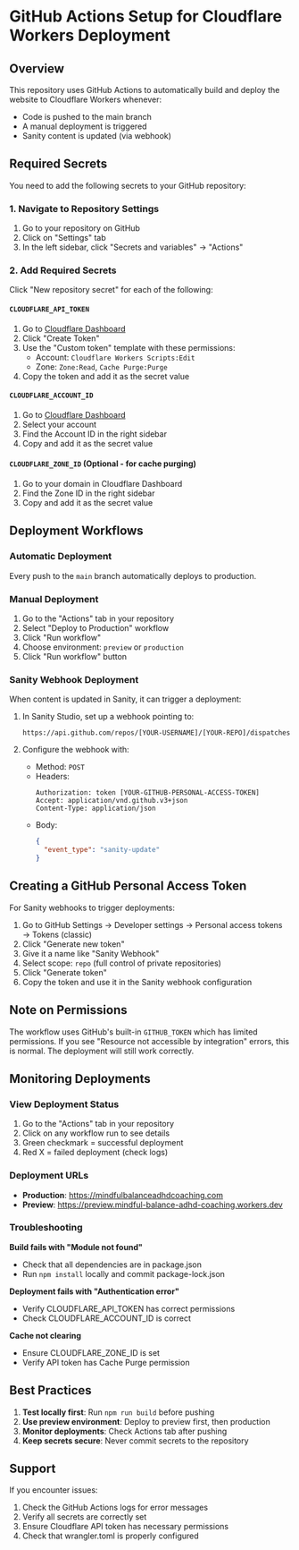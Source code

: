 # GitHub Actions Setup for Cloudflare Workers Deployment

## Overview

This repository uses GitHub Actions to automatically build and deploy the website to Cloudflare Workers whenever:
- Code is pushed to the main branch
- A manual deployment is triggered
- Sanity content is updated (via webhook)

## Required Secrets

You need to add the following secrets to your GitHub repository:

### 1. Navigate to Repository Settings
1. Go to your repository on GitHub
2. Click on "Settings" tab
3. In the left sidebar, click "Secrets and variables" → "Actions"

### 2. Add Required Secrets

Click "New repository secret" for each of the following:

#### `CLOUDFLARE_API_TOKEN`
1. Go to [Cloudflare Dashboard](https://dash.cloudflare.com/profile/api-tokens)
2. Click "Create Token"
3. Use the "Custom token" template with these permissions:
   - Account: `Cloudflare Workers Scripts:Edit`
   - Zone: `Zone:Read`, `Cache Purge:Purge`
4. Copy the token and add it as the secret value

#### `CLOUDFLARE_ACCOUNT_ID`
1. Go to [Cloudflare Dashboard](https://dash.cloudflare.com)
2. Select your account
3. Find the Account ID in the right sidebar
4. Copy and add it as the secret value

#### `CLOUDFLARE_ZONE_ID` (Optional - for cache purging)
1. Go to your domain in Cloudflare Dashboard
2. Find the Zone ID in the right sidebar
3. Copy and add it as the secret value

## Deployment Workflows

### Automatic Deployment
Every push to the `main` branch automatically deploys to production.

### Manual Deployment
1. Go to the "Actions" tab in your repository
2. Select "Deploy to Production" workflow
3. Click "Run workflow"
4. Choose environment: `preview` or `production`
5. Click "Run workflow" button

### Sanity Webhook Deployment
When content is updated in Sanity, it can trigger a deployment:

1. In Sanity Studio, set up a webhook pointing to:
   ```
   https://api.github.com/repos/[YOUR-USERNAME]/[YOUR-REPO]/dispatches
   ```

2. Configure the webhook with:
   - Method: `POST`
   - Headers:
     ```
     Authorization: token [YOUR-GITHUB-PERSONAL-ACCESS-TOKEN]
     Accept: application/vnd.github.v3+json
     Content-Type: application/json
     ```
   - Body:
     ```json
     {
       "event_type": "sanity-update"
     }
     ```

## Creating a GitHub Personal Access Token

For Sanity webhooks to trigger deployments:

1. Go to GitHub Settings → Developer settings → Personal access tokens → Tokens (classic)
2. Click "Generate new token"
3. Give it a name like "Sanity Webhook"
4. Select scope: `repo` (full control of private repositories)
5. Click "Generate token"
6. Copy the token and use it in the Sanity webhook configuration

## Note on Permissions

The workflow uses GitHub's built-in `GITHUB_TOKEN` which has limited permissions. If you see "Resource not accessible by integration" errors, this is normal. The deployment will still work correctly.

## Monitoring Deployments

### View Deployment Status
1. Go to the "Actions" tab in your repository
2. Click on any workflow run to see details
3. Green checkmark = successful deployment
4. Red X = failed deployment (check logs)

### Deployment URLs
- **Production**: https://mindfulbalanceadhdcoaching.com
- **Preview**: https://preview.mindful-balance-adhd-coaching.workers.dev

### Troubleshooting

**Build fails with "Module not found"**
- Check that all dependencies are in package.json
- Run `npm install` locally and commit package-lock.json

**Deployment fails with "Authentication error"**
- Verify CLOUDFLARE_API_TOKEN has correct permissions
- Check CLOUDFLARE_ACCOUNT_ID is correct

**Cache not clearing**
- Ensure CLOUDFLARE_ZONE_ID is set
- Verify API token has Cache Purge permission

## Best Practices

1. **Test locally first**: Run `npm run build` before pushing
2. **Use preview environment**: Deploy to preview first, then production
3. **Monitor deployments**: Check Actions tab after pushing
4. **Keep secrets secure**: Never commit secrets to the repository

## Support

If you encounter issues:
1. Check the GitHub Actions logs for error messages
2. Verify all secrets are correctly set
3. Ensure Cloudflare API token has necessary permissions
4. Check that wrangler.toml is properly configured